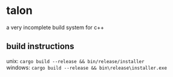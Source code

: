 # talon
a very incomplete build system for c++

## build instructions
unix: ```cargo build --release && bin/release/installer```\
windows: ```cargo build --release && bin\release\installer.exe```
